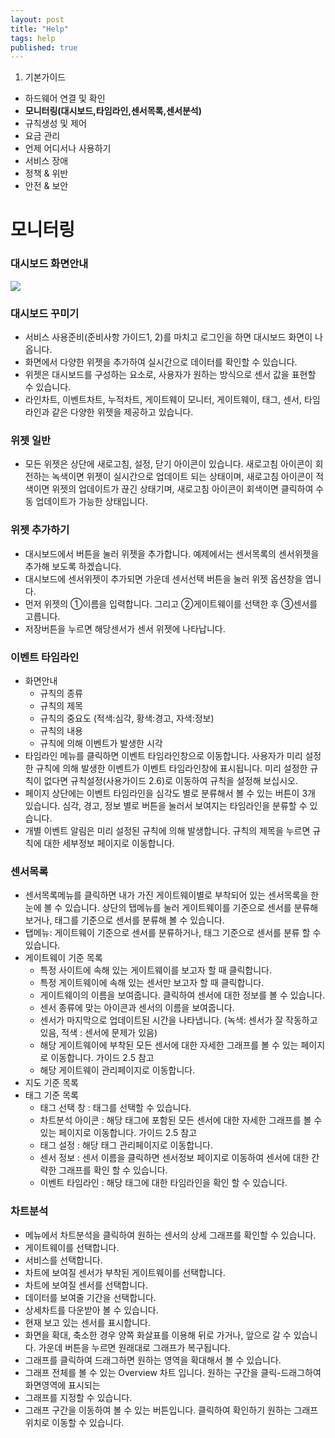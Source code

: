 ```yaml
---
layout: post
title: "Help"
tags: help
published: true
---
```


1. 기본가이드
* 하드웨어 연결 및 확인
* **모니터링(대시보드,타임라인,센서목록,센서분석)**
* 규칙생성 및 제어
* 요금 관리
* 언제 어디서나 사용하기
* 서비스 장애
* 정책 & 위반
* 안전 & 보안

# 모니터링

### 대시보드 화면안내
![](http://techblog.daliworks.net/assets/dashboard1.png)
### 대시보드 꾸미기
* 서비스 사용준비(준비사항 가이드1, 2)를 마치고 로그인을 하면 대시보드 화면이 나옵니다.
* 화면에서 다양한 위젯을 추가하여 실시간으로 데이터를 확인할 수 있습니다.
* 위젯은 대시보드를 구성하는 요소로, 사용자가 원하는 방식으로 센서 값을 표현할 수 있습니다.
* 라인차트, 이벤트차트, 누적차트, 게이트웨이 모니터, 게이트웨이, 태그, 센서, 타임라인과 같은 다양한 위젯을 제공하고 있습니다.

### 위젯 일반
* 모든 위젯은 상단에 새로고침, 설정, 닫기 아이콘이 있습니다. 새로고침 아이콘이 회전하는 녹색이면 위젯이 실시간으로 업데이트 되는 상태이며, 새로고침 아이콘이 적색이면 위젯의 업데이트가 끊긴 상태기며,  새로고침 아이콘이 회색이면 클릭하여 수동 업데이트가 가능한 상태입니다.

### 위젯 추가하기
* 대시보드에서 버튼을 눌러 위젯을 추가합니다. 예제에서는 센서목록의 센서위젯을 추가해 보도록 하겠습니다.
* 대시보드에 센서위젯이 추가되면 가운데 센서선택 버튼을 눌러 위젯 옵션창을 엽니다.
* 먼저 위젯의 ①이름을 입력합니다. 그리고 ②게이트웨이를 선택한 후 ③센서를 고릅니다.
* 저장버튼을 누르면 해당센서가 센서 위젯에 나타납니다.

### 이벤트 타임라인

* 화면안내
  - 규칙의 종류
  - 규칙의 제목
  - 규칙의 중요도 (적색:심각, 황색:경고, 자색:정보)
  - 규칙의 내용
  - 규칙에 의해 이벤트가 발생한 시각
* 타임라인 메뉴를 클릭하면 이벤트 타임라인창으로 이동합니다. 사용자가 미리 설정한 규칙에 의해 발생한 이벤트가 이벤트 타임라인창에 표시됩니다. 미리 설정한 규칙이 없다면 규칙설정(사용가이드 2.6)로 이동하여 규칙을 설정해 보십시오.
* 페이지 상단에는 이벤트 타임라인을 심각도 별로 분류해서 볼 수 있는 버튼이 3개 있습니다. 심각, 경고, 정보 별로 버튼을 눌러서 보여지는 타임라인을 분류할 수 있습니다.
* 개별 이벤트 알림은 미리 설정된 규칙에 의해 발생합니다. 규칙의 제목을 누르면 규칙에 대한 세부정보 페이지로 이동합니다.

### 센서목록

* 센서목록메뉴를 클릭하면 내가 가진 게이트웨이별로 부착되어 있는 센서목록을 한눈에 볼 수 있습니다. 상단의 탭메뉴를 눌러 게이트웨이를 기준으로 센서를 분류해 보거나, 태그를 기준으로 센서를 분류해 볼 수 있습니다.
* 탭메뉴: 게이트웨이 기준으로 센서를 분류하거나, 태그 기준으로 센서를 분류 할 수 있습니다.
* 게이트웨이 기준 목록
	* 특정 사이트에 속해 있는 게이트웨이를 보고자 할 때 클릭합니다.
	* 특정 게이트웨이에 속해 있는 센서만 보고자 할 때 클릭합니다.
	* 게이트웨이의 이름을 보여줍니다. 클릭하여 센서에 대한 정보를 볼 수 있습니다.
	* 센서 종류에 맞는 아이콘과 센서의 이름을 보여줍니다.
	* 센서가 마지막으로 업데이트된 시간을 나타냅니다. (녹색: 센서가 잘 작동하고 있음, 적색 : 센서에 문제가 있음)
	* 해당 게이트웨이에 부착된 모든 센서에 대한 자세한 그래프를 볼 수 있는 페이지로 이동합니다. 가이드 2.5 참고
	* 해당 게이트웨이 관리페이지로 이동합니다.
* 지도 기준 목록
* 태그 기준 목록
  * 태그 선택 창 : 태그를 선택할 수 있습니다.
  * 차트분석 아이콘 : 해당 태그에 포함된 모든 센서에 대한 자세한 그래프를 볼 수 있는 페이지로 이동합니다. 가이드 2.5 참고
  * 태그 설정 : 해당 태그 관리페이지로 이동합니다.
  * 센서 정보 : 센서 이름을 클릭하면 센서정보 페이지로 이동하여 센서에 대한 간략한 그래프를 확인 할 수 있습니다.
  * 이벤트 타임라인 : 해당 태그에 대한 타임라인을 확인 할 수 있습니다.

### 차트분석
  - 메뉴에서 차트분석을 클릭하여 원하는 센서의 상세 그래프를 확인할 수 있습니다.
  - 게이트웨이를 선택합니다.
  - 서비스를 선택합니다.
  - 차트에 보여질 센서가 부착된 게이트웨이를 선택합니다.
  - 차트에 보여질 센서를 선택합니다.
  - 데이터를 보여줄 기간을 선택합니다.
  - 상세차트를 다운받아 볼 수 있습니다.
  - 현재 보고 있는 센서를 표시합니다.
  - 화면을 확대, 축소한 경우 양쪽 화살표를 이용해 뒤로 가거나, 앞으로 갈 수 있습니다. 가운데 버튼을 누르면 원래대로 그래프가 복구됩니다.
  - 그래프를 클릭하여 드래그하면 원하는 영역을 확대해서 볼 수 있습니다.
  - 그래프 전체를 볼 수 있는 Overview 차트 입니다. 원하는 구간을 클릭-드래그하여 화면영역에 표시되는
  - 그래프를 지정할 수 있습니다.
  - 그래프 구간을 이동하여 볼 수 있는 버튼입니다. 클릭하여 확인하기 원하는 그래프 위치로 이동할 수 있습니다.
